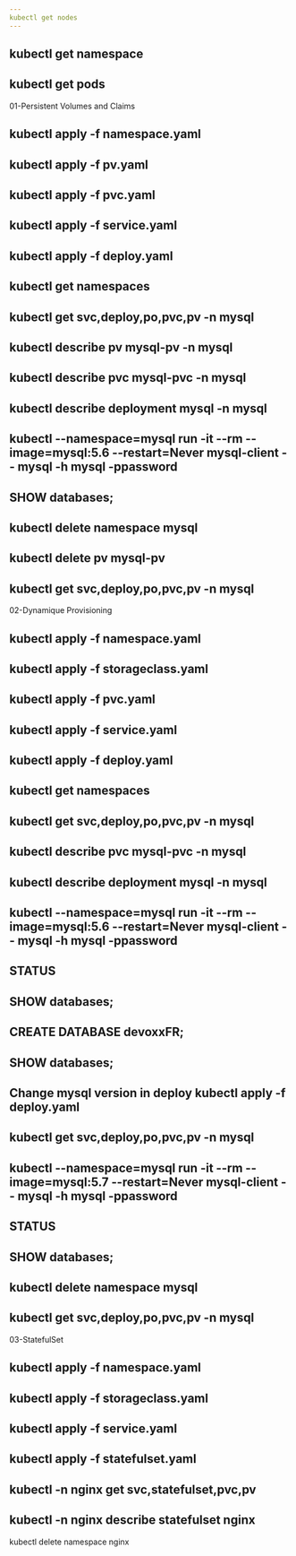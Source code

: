 ```yaml
---
kubectl get nodes
---
```

kubectl get namespace
---
kubectl get pods
---

01-Persistent Volumes and Claims

kubectl apply -f namespace.yaml
---
kubectl apply -f pv.yaml
---
kubectl apply -f pvc.yaml
---
kubectl apply -f service.yaml
---
kubectl apply -f deploy.yaml
---
kubectl get namespaces
---
kubectl get svc,deploy,po,pvc,pv -n mysql
---
kubectl describe pv mysql-pv -n mysql
---
kubectl describe pvc mysql-pvc -n mysql
---
kubectl describe deployment mysql -n mysql
---
kubectl --namespace=mysql run -it --rm --image=mysql:5.6 --restart=Never mysql-client -- mysql -h mysql -ppassword
---
SHOW databases;
---
kubectl delete namespace mysql
---
kubectl delete pv mysql-pv
---
kubectl get svc,deploy,po,pvc,pv -n mysql
---




02-Dynamique Provisioning

kubectl apply -f namespace.yaml
---
kubectl apply -f storageclass.yaml
---
kubectl apply -f pvc.yaml
---
kubectl apply -f service.yaml
---
kubectl apply -f deploy.yaml
---
kubectl get namespaces
---
kubectl get svc,deploy,po,pvc,pv -n mysql
---
kubectl describe pvc mysql-pvc -n mysql
---
kubectl describe deployment mysql -n mysql
---
kubectl --namespace=mysql run -it --rm --image=mysql:5.6 --restart=Never mysql-client -- mysql -h mysql -ppassword
---
STATUS
---
SHOW databases;
---
CREATE DATABASE devoxxFR;
---
SHOW databases;
---
Change mysql version in deploy
kubectl apply -f deploy.yaml
---
kubectl get svc,deploy,po,pvc,pv -n mysql
---
kubectl --namespace=mysql run -it --rm --image=mysql:5.7 --restart=Never mysql-client -- mysql -h mysql -ppassword
---
STATUS
---
SHOW databases;
---
kubectl delete namespace mysql
---
kubectl get svc,deploy,po,pvc,pv -n mysql
---


03-StatefulSet

kubectl apply -f namespace.yaml
---
kubectl apply -f storageclass.yaml
---
kubectl apply -f service.yaml
---
kubectl apply -f statefulset.yaml
---
kubectl -n nginx get svc,statefulset,pvc,pv
---
kubectl -n nginx describe statefulset nginx
---
kubectl delete namespace nginx